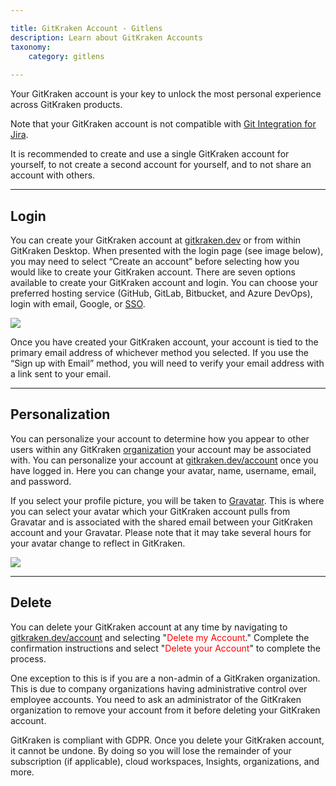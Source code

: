 ```yaml
---

title: GitKraken Account - Gitlens
description: Learn about GitKraken Accounts
taxonomy:
    category: gitlens
    
---
```


Your GitKraken account is your key to unlock the most personal experience across GitKraken products.

<div class='callout callout--basic'>
   	<p>Note that your GitKraken account is not compatible with  <a href="/git-integration-for-jira-cloud/git-integration-for-jira-home-gij-cloud/">Git Integration for Jira</a>.</p>
    <p>It is recommended to create and use a single GitKraken account for yourself, to not create a second account for yourself, and to not share an account with others. </p>
</div>

***

## Login

You can create your GitKraken account at [gitkraken.dev](https://gitkraken.dev/register?source=help_center&product=gitkraken_dot_dev) or from within GitKraken Desktop. When presented with the login page (see image below), you may need to select “Create an account” before selecting how you would like to create your GitKraken account. There are seven options available to create your GitKraken account and login. You can choose your preferred hosting service (GitHub, GitLab, Bitbucket, and Azure DevOps), login with email, Google, or [SSO](/gk-dev/gk-dev-single-sign-on/).

<img src="/wp-content/uploads/gk-dev-create-account.png" class="img-responsive center img-bordered">

Once you have created your GitKraken account, your account is tied to the primary email address of whichever method you selected. If you use the “Sign up with Email” method, you will need to verify your email address with a link sent to your email.

***

## Personalization

You can personalize your account to determine how you appear to other users within any GitKraken [organization](/gk-dev/gk-dev-organization/) your account may be associated with. You can personalize your account at [gitkraken.dev/account](https://gitkraken.dev/?source=help_center&product=gitkraken_dot_dev) once you have logged in. Here you can change your avatar, name, username, email, and password.

If you select your profile picture, you will be taken to [Gravatar](https://gravatar.com). This is where you can select your avatar which your GitKraken account pulls from Gravatar and is associated with the shared email between your GitKraken account and your Gravatar. Please note that it may take several hours for your avatar change to reflect in GitKraken.

<img src="/wp-content/uploads/gk-dev-account-personalization.png" srcset="/wp-content/uploads/gk-dev-account-personalization@2x.png" class="img-responsive center img-bordered">


***

## Delete

You can delete your GitKraken account at any time by navigating to [gitkraken.dev/account](https://gitkraken.dev/account?source=help_center&product=gitkraken_dot_dev) and selecting "<span style='color: red;'>Delete my Account</span>." Complete the confirmation instructions and select "<span style='color: red;'>Delete your Account</span>" to complete the process.

One exception to this is if you are a non-admin of a GitKraken organization. This is due to company organizations having administrative control over employee accounts. You need to ask an administrator of the GitKraken organization to remove your account from it before deleting your GitKraken account.

GitKraken is compliant with GDPR. Once you delete your GitKraken account, it cannot be undone. By doing so you will lose the remainder of your subscription (if applicable), cloud workspaces, Insights, organizations, and more.
